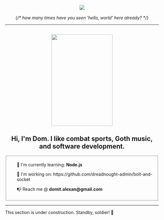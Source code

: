
<!--
**dreadnought-admin/dreadnought-admin** is a ✨ _special_ ✨ repository because its `README.md` (this file) appears on your GitHub profile.

Here are some ideas to get you started:

- 🔭 I’m currently working on ...
- 🌱 I’m currently learning ...
- 👯 I’m looking to collaborate on ...
- 🤔 I’m looking for help with ...
- 💬 Ask me about ...
- 📫 How to reach me: ...
- 😄 Pronouns: ...
- ⚡ Fun fact: ...
-->

<div align="center">
  <img align="center" src="https://data.whicdn.com/images/306091932/original.gif"/>
</div>
<br/>
<div align="center">
  <em>{/* how many times have you seen 'hello, world' here already? */}</em>
</div>

<hr>
<br/>

<div align="center">
  <img  height="300em" width="200.5em" align="center" src="https://i.pinimg.com/originals/9d/9b/d1/9d9bd13afce1a798d22ecfd9897730ed.gif"/>
  <h2><strong>Hi, I'm Dom.</strong> I like combat sports, Goth music, and software development.</h2>
</div> 

<div>
  <fieldset>
    <ul list-style="none">
      <p>💾 I'm currently learning: <strong>Node.js</strong> 
      <p>🦺 I'm working on: https://github.com/dreadnought-admin/bolt-and-socket</p>
      <p>📭 Reach me @ <strong> domit.alexan@gmail.com</strong></p> 
    </ul>  
  </fieldset>
</div>

<hr>

<p> This section is under construction. Standby, soldier! 🚧</p>
